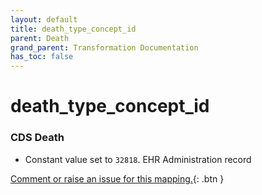 ```yaml
---
layout: default
title: death_type_concept_id
parent: Death
grand_parent: Transformation Documentation
has_toc: false
---
```

# death_type_concept_id
### CDS Death
* Constant value set to `32818`. EHR Administration record

[Comment or raise an issue for this mapping.](https://github.com/answerdigital/oxford-omop-data-mapper/issues/new?title=OMOP%20Death%20table%20death_type_concept_id%20field%20CDS%20Death%20mapping){: .btn }
